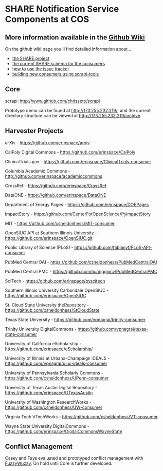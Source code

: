 SHARE Notification Service Components at COS
=====

More information available in the [Github Wiki](https://github.com/CenterForOpenScience/SHARE/wiki)
-----

On the github wiki page you'll find detailed information about...
* [the SHARE project](https://github.com/CenterForOpenScience/SHARE/wiki)
* [the current SHARE schema for the consumers](https://github.com/CenterForOpenScience/SHARE/wiki/Current-SHARE-schema)
* [how to use the issue tracker](https://github.com/CenterForOpenScience/SHARE/wiki/Using-the-Issue-Tracker)
* [building new consumers using scrapi-tools](https://github.com/CenterForOpenScience/SHARE/wiki/Creating-a-consumer-using-scrapi-tools)

Core
-----

scrapi: http://www.github.com/chrisseto/scrapi

Prototype demo can be found at http://173.255.232.219/, and the current directory structure can be viewed at http://173.255.232.219/archive.

Harvester Projects
-----

arXiv - https://github.com/erinspace/arxiv

CalPoly Digital Commons - https://github.com/erinspace/CalPoly

ClinicalTrials.gov - https://github.com/erinspace/ClinicalTrials-consumer

Columbia Academic Commons - http://github.com/erinspace/academiccommons

CrossRef - https://github.com/erinspace/CrossRef

DataONE - https://github.com/erinspace/DataONE

Department of Energy Pages - https://github.com/erinspace/DOEPages

ImpactStory - https://github.com/CenterForOpenScience/PyImpactStory

MIT - https://github.com/csheldonhess/MIT-consumer

OpenSIUC API at Southern Illinois University - https://github.com/erinspace/OpenSIUC.git

Public Library of Science (PLoS) - https://github.com/fabianvf/PLoS-API-consumer

PubMed Central OAI - https://github.com/csheldonhess/PubMedCentralOAI

PubMed Central PMC - https://github.com/huangginny/PubMedCentralPMC

SciTech - https://github.com/erinspace/pyscitech

Southern Illinois University Carbondale OpenSIUC - https://github.com/erinspace/OpenSIUC

St. Cloud State University theRepository - https://github.com/csheldonhess/StCloudState

Texas State University - https://github.com/vpnagraj/trinity-consumer

Trinity University DigitalCommons - https://github.com/vpnagraj/texas-state-consumer

University of California eScholarship - https://github.com/erinspace/eScholarship/

University of Illinois at Urbana-Champaign IDEALS - https://github.com/vpnagraj/uiuc-ideals-consumer

University of Pennsylvania Scholarly Commons - https://github.com/csheldonhess/UPenn-consumer

University of Texas Austin Digital Repository - https://github.com/erinspace/UTexasAustin

University of Washington ResearchWorks - https://github.com/csheldonhess/UW-consumer

Virginia Tech VTechWorks - https://github.com/csheldonhess/VT-consumer

Wayne State University DigitalCommons - https://github.com/erinspace/DigitalCommonsWayneState



Conflict Management
-----

Casey and Faye evaluated and prototyped conflict management with [FuzzyWuzzy](https://github.com/seatgeek/fuzzywuzzy). On hold until Core is further developed.

